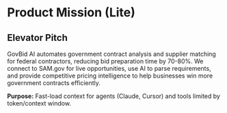 # Product Mission (Lite)

## Elevator Pitch
GovBid AI automates government contract analysis and supplier matching for federal contractors, reducing bid preparation time by 70-80%. We connect to SAM.gov for live opportunities, use AI to parse requirements, and provide competitive pricing intelligence to help businesses win more government contracts efficiently.

**Purpose:** Fast-load context for agents (Claude, Cursor) and tools limited by token/context window.